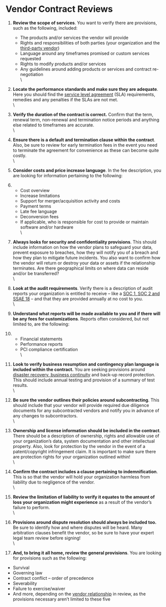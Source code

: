 # Vendor Contract Reviews

1. **Review the scope of services**. You want to verify there are provisions, such as the following, included:
   * The products and/or services the vendor will provide
   * Rights and responsibilities of both parties (your organization and the [third-party vendor](https://www.venminder.com/blog/who-considered-third-party-vendor))
   * Language around any timeframes promised or custom services requested
   * Rights to modify products and/or services
   * Any guidelines around adding products or services and contract re-negotiation\
     \

2. **Locate the performance standards and make sure they are adequate**. Here you should find the [service level agreement](https://www.venminder.com/blog/difference-between-vendor-contract-and-service-level-agreement-sla) (SLA) requirements, remedies and any penalties if the SLAs are not met.\
   \

3. **Verify the duration of the contract is correct.** Confirm that the term, renewal term, non-renewal and termination notice periods and anything else related to timeframes are accurate.\
   \

4. **Ensure there is a default and termination clause within the contract**. Also, be sure to review for early termination fees in the event you need to terminate the agreement for convenience as these can become quite costly.\
   \

5. **Consider costs and price increase language**. In the fee description, you are looking for information pertaining to the following:
6.
   * Cost overview
   * Increase limitations
   * Support for merger/acquisition activity and costs
   * Payment terms
   * Late fee language
   * Deconversion fees
   * If applicable, who is responsible for cost to provide or maintain software and/or hardware\
     \

7. **Always looks for security and confidentiality provisions**. This should include information on how the vendor plans to safeguard your data, prevent exposure to breaches, how they will notify you of a breach and how they plan to mitigate future incidents. You also want to confirm how the vendor will return or destroy your data or assets if the relationship terminates. Are there geographical limits on where data can reside and/or be transferred?  \
   \

8. **Look at the audit requirements**. Verify there is a description of audit reports your organization is entitled to receive – like a [SOC 1, SOC 2 and SSAE 18](https://www.venminder.com/blog/bank-credit-union-vendor-soc-1-2-3-understanding-the-differences) – and that they are provided annually at no cost to you.\
   \

9. **Understand what reports will be made available to you and if there will be any fees for customizations**. Reports often considered, but not limited to, are the following:
10.
    * Financial statements
    * Performance reports
    * PCI compliance certification\
      \

11. **Look to verify business resumption and contingency plan language is included within the contract.** You are seeking provisions around [disaster recovery, business continuity](https://www.venminder.com/managed-services/business-continuity-disaster-recovery-analysis) and back-up record protection. This should include annual testing and provision of a summary of test results.\
    \

12. **Be sure the vendor outlines their policies around subcontracting**. This should include that your vendor will provide required due diligence documents for any subcontracted vendors and notify you in advance of any changes to subcontractors.\
    \

13. **Ownership and license information should be included in the contract**. There should be a description of ownership, rights and allowable use of your organization’s data, system documentation and other intellectual property. Also, look for protection by the vendor in the event of a patent/copyright infringement claim. It is important to make sure there are protection rights for your organization outlined within!\
    \

14. **Confirm the contract includes a clause pertaining to indemnification**. This is so that the vendor will hold your organization harmless from liability due to negligence of the vendor.\
    \

15. **Review the limitation of liability to verify it equates to the amount of loss your organization might experience** as a result of the vendor’s failure to perform.\
    \

16. **Provisions around dispute resolution should always be included too.** Be sure to identify how and where disputes will be heard. Many arbitration clauses benefit the vendor, so be sure to have your expert legal team review before signing!\
    \

17. **And, to bring it all home, review the general provisions**. You are looking for provisions such as the following:

* Survival
* Governing law
* Contract conflict – order of precedence
* Severability
* Failure to exercise/waiver
* And more, depending on the [vendor relationship](https://www.venminder.com/blog/manage-vendor-relationships-oversight) in review, as the provisions necessary aren’t limited to these five
